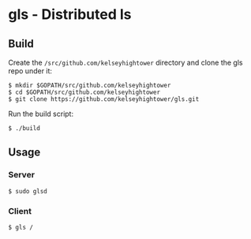 # gls - Distributed ls

## Build

Create the `/src/github.com/kelseyhightower` directory and clone the gls repo under it:

```
$ mkdir $GOPATH/src/github.com/kelseyhightower
$ cd $GOPATH/src/github.com/kelseyhightower
$ git clone https://github.com/kelseyhightower/gls.git
```

Run the build script:

```
$ ./build
```

## Usage

### Server

```
$ sudo glsd
```

### Client

```
$ gls /
```
